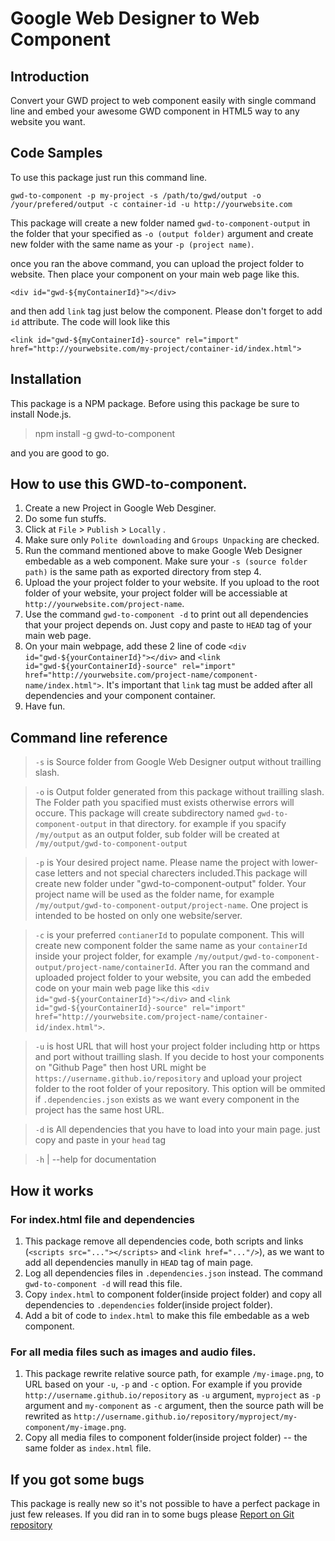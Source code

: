 # Google Web Designer to Web Component

## Introduction

Convert your GWD project to web component easily with single command line and embed your awesome GWD component in HTML5 way  to any website you want.

## Code Samples

To use this package just run this command line.

`
	gwd-to-component -p my-project -s /path/to/gwd/output -o /your/prefered/output -c container-id -u http://yourwebsite.com
`

This package will create a new folder named `gwd-to-component-output` in the folder that your specified as `-o (output folder)` argument and create new folder with the same name as your `-p (project name)`.

once you ran the above command, you can upload the project folder to website. Then place your component on your main web page like this.

`<div id="gwd-${myContainerId}"></div>`

and then add `link` tag just below the component. Please don't forget to add `id` attribute. The code will look like this

`<link id="gwd-${myContainerId}-source" rel="import" href="http://yourwebsite.com/my-project/container-id/index.html">`

## Installation

This package is a NPM package. Before using this package be sure to install Node.js. 

> npm install -g gwd-to-component

and you are good to go.

## How to use this GWD-to-component.

1. Create a new Project in Google Web Desginer.
2. Do some fun stuffs.
3. Click at `File` > `Publish` > `Locally` .
4. Make sure only `Polite downloading` and `Groups Unpacking` are checked.
5. Run the command mentioned above to make Google Web Designer embedable as a web component. Make sure your `-s (source folder path)` is the same path as exported directory from step 4.
6. Upload the your project folder to your website. If you upload to the root folder of your website, your project folder will be accessiable at `http://yourwebsite.com/project-name`.
7. Use the command `gwd-to-component -d` to print out all dependencies that your project depends on. Just copy and paste to `HEAD` tag of your main web page.
8. On your main webpage, add these 2 line of code `<div id="gwd-${yourContainerId}"></div>` and `<link id="gwd-${yourContainerId}-source" rel="import" href="http://yourwebsite.com/project-name/component-name/index.html">`. It's important that `link` tag must be added after all dependencies and your component container.
9. Have fun.

## Command line reference

> `-s` is Source folder from Google Web Designer output without trailling slash.

> `-o`  is Output folder generated from this package without trailling slash. The Folder path you spacified must exists otherwise errors will occure. This package will create subdirectory named `gwd-to-component-output` in that directory. for example if you spacify `/my/output` as an output folder, sub folder will be created at `/my/output/gwd-to-component-output`

> `-p`  is Your desired project name. Please name the project with lower-case letters and not special charecters included.This package will create new folder under "gwd-to-component-output" folder. Your project name will be used as the folder name, for example `/my/output/gwd-to-component-output/project-name`. One project is intended to be hosted on only one website/server.

> `-c` is your preferred `contianerId` to populate component. This will create new component folder the same name as your `containerId` inside your project folder, for example `/my/output/gwd-to-component-output/project-name/containerId`. After you ran the command and uploaded project folder to your website, you can add the embeded code on your main web page like this `<div id="gwd-${yourContainerId}"></div>` and `<link id="gwd-${yourContainerId}-source" rel="import" href="http://yourwebsite.com/project-name/container-id/index.html">`.

> `-u` is host URL that will host your project folder including http or https and port without trailling slash. If you decide to host your components on "Github Page" then host URL might be `https://username.github.io/repository` and upload your project folder to the root folder of your repository. This option will be ommited if `.dependencies.json` exists as we want every component in the project has the same host URL.

> `-d` is All dependencies that you have to load into your main page. just copy and paste in your `head` tag

> `-h` | --help for documentation

## How it works
### For index.html file and dependencies
1. This package remove all dependencies code, both scripts and links (`<scripts src="..."></scripts>` and `<link href="..."/>`), as we want to add all dependencies manully in `HEAD` tag of main page.
2. Log all dependencies files in `.dependencies.json` instead. The command `gwd-to-component -d` will read this file.
3. Copy `index.html` to component folder(inside project folder) and copy all dependencies to `.dependencies` folder(inside project folder).
4. Add a bit of code to `index.html` to make this file embedable as a web component.
### For all media files such as images and audio files.
1. This package rewrite relative source path, for example `/my-image.png`, to URL based on your `-u`, `-p` and `-c` option. For example if you provide `http://username.github.io/repository` as `-u` argument, `myproject` as `-p` argument and `my-component` as `-c` argument, then the source path will be rewrited as `http://username.github.io/repository/myproject/my-component/my-image.png`.
2. Copy all media files to component folder(inside project folder) -- the same folder as `index.html` file.


## If you got some bugs
This package is really new so it's not possible to have a perfect package in just few releases. If you did ran in to some bugs please [Report on Git repository](https://github.com/aptarmy/gwd-to-component/issues)
